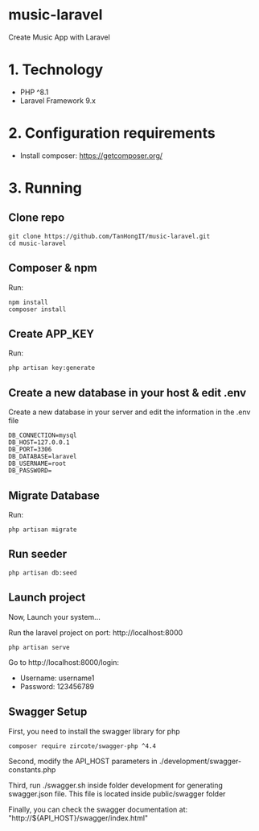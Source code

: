 # music-laravel

Create Music App with Laravel

# 1. Technology
- PHP ^8.1
- Laravel Framework 9.x

# 2. Configuration requirements
- Install composer: https://getcomposer.org/

# 3. Running

## Clone repo

```
git clone https://github.com/TanHongIT/music-laravel.git
cd music-laravel
```

## Composer & npm

Run:

```
npm install
composer install
```

## Create APP_KEY

Run:

```
php artisan key:generate
```

## Create a new database in your host & edit .env

Create a new database in your server and edit the information in the .env file

```laravel
DB_CONNECTION=mysql
DB_HOST=127.0.0.1
DB_PORT=3306
DB_DATABASE=laravel
DB_USERNAME=root
DB_PASSWORD=
```

## Migrate Database

Run:

```
php artisan migrate
```

## Run seeder

```
php artisan db:seed
```

## Launch project
Now, Launch your system...

Run the laravel project on port: http://localhost:8000

```
php artisan serve
```

Go to http://localhost:8000/login:
- Username: username1
- Password: 123456789

## Swagger Setup

First, you need to install the swagger library for php
```bash
composer require zircote/swagger-php ^4.4
```
Second, modify the API_HOST parameters in ./development/swagger-constants.php

Third, run ./swagger.sh inside folder development for generating swagger.json file. This file is located inside public/swagger folder

Finally, you can check the swagger documentation at: "http://${API_HOST}/swagger/index.html"
